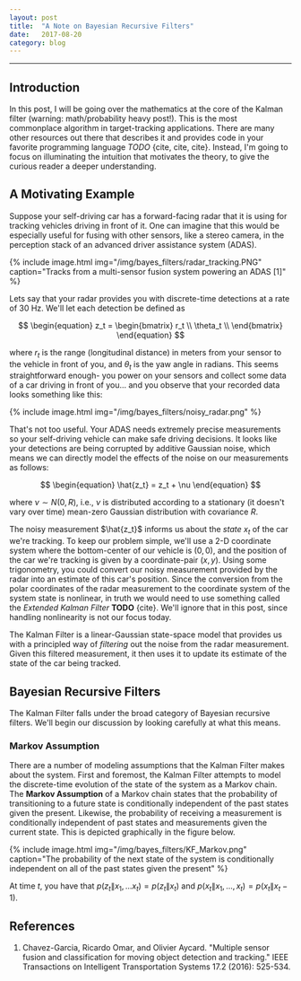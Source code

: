 ```yaml
---
layout: post
title:  "A Note on Bayesian Recursive Filters"
date:   2017-08-20
category: blog
---
```


<script type="text/javascript" async
  src="https://cdn.mathjax.org/mathjax/latest/MathJax.js?config=TeX-MML-AM_CHTML">
</script>

<script type="text/x-mathjax-config">
MathJax.Hub.Config({
  TeX: { equationNumbers: { autoNumber: "AMS" } },
  tex2jax: {inlineMath: [['$','$'], ['\\(','\\)']]}
});
</script>

---

## Introduction 

In this post, I will be going over the mathematics at the core of the Kalman filter (warning: math/probability heavy post!). This is the most commonplace algorithm in target-tracking applications. There are many other resources out there that describes it and provides code in your favorite programming language *TODO* {cite, cite, cite}. Instead, I'm going to focus on illuminating the intuition that motivates the theory, to give the curious reader a deeper understanding.

## A Motivating Example

Suppose your self-driving car has a forward-facing radar that it is using for tracking vehicles driving in front of it. One can imagine that this would be especially useful for fusing with other sensors, like a stereo camera, in the perception stack of an advanced driver assistance system (ADAS). 

{%
    include image.html
    img="/img/bayes_filters/radar_tracking.PNG"
    caption="Tracks from a multi-sensor fusion system powering an ADAS [1]"
%}

Lets say that your radar provides you with discrete-time detections at a rate of 30 Hz. We'll let each detection be defined as

$$
\begin{equation}
z_t = \begin{bmatrix}
       r_t \\
       \theta_t \\
       \end{bmatrix}
\end{equation}
$$

where $r_t$ is the range (longitudinal distance) in meters from your sensor to the vehicle in front of you, and $\theta_t$ is the yaw angle in radians. This seems straightforward enough- you power on your sensors and collect some data of a car driving in front of you... and you observe that your recorded data looks something like this: 

{%
    include image.html
    img="/img/bayes_filters/noisy_radar.png"
%}

That's not too useful. Your ADAS needs extremely precise measurements so your self-driving vehicle can make safe driving decisions. It looks like your detections are being corrupted by additive Gaussian noise, which means we can directly model the effects of the noise on our measurements as follows:

$$
\begin{equation}
\hat{z_t} = z_t + \nu
\end{equation}
$$

where $\nu \sim N(0, R)$, i.e., $\nu$ is distributed according to a stationary (it doesn't vary over time) mean-zero Gaussian distribution with covariance $R$. 

The noisy measurement $\hat{z_t}$ informs us about the *state* $x_t$ of the car we're tracking. To keep our problem simple, we'll use a 2-D coordinate system where the bottom-center of our vehicle is $(0, 0)$, and the position of the car we're tracking is given by a coordinate-pair $(x, y)$. Using some trigonometry, you could convert our noisy measurement provided by the radar into an estimate of this car's position. Since the conversion from the polar coordinates of the radar measurement to the coordinate system of the system state is nonlinear, in truth we would need to use something called the *Extended Kalman Filter* **TODO** {cite}. We'll ignore that in this post, since handling nonlinearity is not our focus today.

The Kalman Filter is a linear-Gaussian state-space model that provides us with a principled way of *filtering* out the noise from the radar measurement. Given this filtered measurement, it then uses it to update its estimate of the state of the car being tracked. 

## Bayesian Recursive Filters

The Kalman Filter falls under the broad category of Bayesian recursive filters. We'll begin our discussion by looking carefully at what this means. 

### Markov Assumption

There are a number of modeling assumptions that the Kalman Filter makes about the system. First and foremost, the Kalman Filter attempts to model the discrete-time evolution of the state of the system as a Markov chain. The **Markov Assumption** of a Markov chain states that the probability of transitioning to a future state is conditionally independent of the past states given the present. Likewise, the probability of receiving a measurement is conditionally independent of past states and measurements given the current state. This is depicted graphically in the figure below. 

{%
  include image.html
  img="/img/bayes_filters/KF_Markov.png"
  caption="The probability of the next state of the system is conditionally independent on all of the past states given the present"
%}

At time $t$, you have that $p(z_t \| x_1, ... x_t) = p(z_t \| x_t)$ and $p(x_t \| x_1, ..., x_t) = p(x_t \| x_t-1)$.

<a name="References"></a>

## References

1. Chavez-Garcia, Ricardo Omar, and Olivier Aycard. "Multiple sensor fusion and classification for moving object detection and tracking." IEEE Transactions on Intelligent Transportation Systems 17.2 (2016): 525-534.




